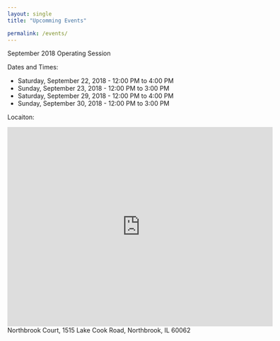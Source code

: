 ```yaml
---
layout: single
title: "Upcomming Events"

permalink: /events/
---
```

September 2018 Operating Session 

Dates and Times:
- Saturday, September 22, 2018 - 12:00 PM to 4:00 PM
- Sunday, September 23, 2018 - 12:00 PM to 3:00 PM
- Saturday, September 29, 2018 - 12:00 PM to 4:00 PM
- Sunday, September 30, 2018 - 12:00 PM to 3:00 PM

Locaiton:
<iframe src="https://www.google.com/maps/embed?pb=!1m18!1m12!1m3!1d2957.9922491094944!2d-87.81834818470371!3d42.1504526792015!2m3!1f0!2f0!3f0!3m2!1i1024!2i768!4f13.1!3m3!1m2!1s0x880fc0d8be2fae27%3A0x1b3a3804d8cfbf91!2sNorthbrook+Court!5e0!3m2!1sen!2sus!4v1537160349236" width="600" height="450" frameborder="0" style="border:0" allowfullscreen></iframe>
Northbrook Court,
1515 Lake Cook Road,
Northbrook, IL 60062

